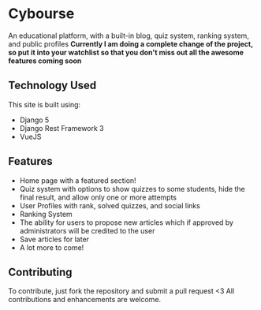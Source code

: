 # Cybourse
An educational platform, with a built-in blog, quiz system, ranking system, and public profiles
**Currently I am doing a complete change of the project, so put it into your watchlist so that you don't miss out all the awesome features coming soon**

## Technology Used
This site is built using:
- Django 5
- Django Rest Framework 3
- VueJS

## Features
- Home page with a featured section!
- Quiz system with options to show quizzes to some students, hide the final result, and allow only one or more attempts
- User Profiles with rank, solved quizzes, and social links
- Ranking System
- The ability for users to propose new articles which if approved by administrators will be credited to the user
- Save articles for later
- A lot more to come!

## Contributing
To contribute, just fork the repository and submit a pull request <3
All contributions and enhancements are welcome.
